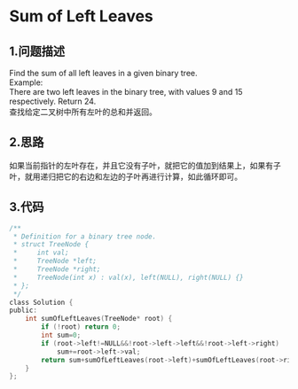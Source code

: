Sum of Left Leaves
===

1.问题描述
---

Find the sum of all left leaves in a given binary tree.<br>
Example:<br>
There are two left leaves in the binary tree, with values 9 and 15 respectively. Return 24.<br>
查找给定二叉树中所有左叶的总和并返回。

2.思路
---

如果当前指针的左叶存在，并且它没有子叶，就把它的值加到结果上，如果有子叶，就用递归把它的右边和左边的子叶再进行计算，如此循环即可。

3.代码
---

```c
/**
 * Definition for a binary tree node.
 * struct TreeNode {
 *     int val;
 *     TreeNode *left;
 *     TreeNode *right;
 *     TreeNode(int x) : val(x), left(NULL), right(NULL) {}
 * };
 */
class Solution {
public:
    int sumOfLeftLeaves(TreeNode* root) {
        if (!root) return 0;
        int sum=0;
        if (root->left!=NULL&&!root->left->left&&!root->left->right)
            sum+=root->left->val;
        return sum+sumOfLeftLeaves(root->left)+sumOfLeftLeaves(root->right);
    }
};
```
